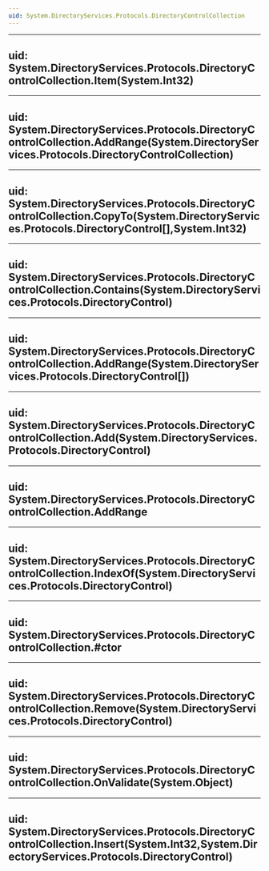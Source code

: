 ```yaml
---
uid: System.DirectoryServices.Protocols.DirectoryControlCollection
---
```


---
uid: System.DirectoryServices.Protocols.DirectoryControlCollection.Item(System.Int32)
---

---
uid: System.DirectoryServices.Protocols.DirectoryControlCollection.AddRange(System.DirectoryServices.Protocols.DirectoryControlCollection)
---

---
uid: System.DirectoryServices.Protocols.DirectoryControlCollection.CopyTo(System.DirectoryServices.Protocols.DirectoryControl[],System.Int32)
---

---
uid: System.DirectoryServices.Protocols.DirectoryControlCollection.Contains(System.DirectoryServices.Protocols.DirectoryControl)
---

---
uid: System.DirectoryServices.Protocols.DirectoryControlCollection.AddRange(System.DirectoryServices.Protocols.DirectoryControl[])
---

---
uid: System.DirectoryServices.Protocols.DirectoryControlCollection.Add(System.DirectoryServices.Protocols.DirectoryControl)
---

---
uid: System.DirectoryServices.Protocols.DirectoryControlCollection.AddRange
---

---
uid: System.DirectoryServices.Protocols.DirectoryControlCollection.IndexOf(System.DirectoryServices.Protocols.DirectoryControl)
---

---
uid: System.DirectoryServices.Protocols.DirectoryControlCollection.#ctor
---

---
uid: System.DirectoryServices.Protocols.DirectoryControlCollection.Remove(System.DirectoryServices.Protocols.DirectoryControl)
---

---
uid: System.DirectoryServices.Protocols.DirectoryControlCollection.OnValidate(System.Object)
---

---
uid: System.DirectoryServices.Protocols.DirectoryControlCollection.Insert(System.Int32,System.DirectoryServices.Protocols.DirectoryControl)
---
